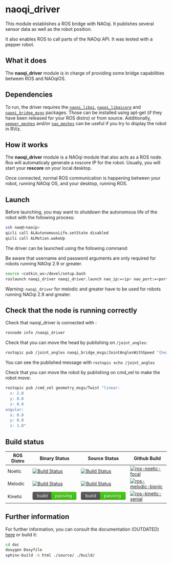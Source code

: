 # naoqi_driver

This module establishes a ROS bridge with NAOqi. It publishes several sensor data as well as the robot position.

It also enables ROS to call parts of the NAOqi API.
It was tested with a pepper robot.

## What it does

The __naoqi_driver__ module is in charge of providing some
bridge capabilities between ROS and NAOqiOS.

## Dependencies

To run, the driver requires the [`naoqi_libqi`](https://github.com/ros-naoqi/libqi), [`naoqi_libqicore`](https://github.com/ros-naoqi/libqicore) and [`naoqi_bridge_msgs`](https://github.com/ros-naoqi/naoqi_bridge_msgs) packages. Those can be installed using apt-get (if they have been released for your ROS distro) or from source. Additionally, [`pepper_meshes`](https://github.com/ros-naoqi/pepper_meshes) and/or [`nao_meshes`](https://github.com/ros-naoqi/nao_meshes) can be useful if you try to display the robot in RViz.

## How it works

The __naoqi_driver__ module is a NAOqi module that also acts
as a ROS node. Ros will automaticaly generate a roscore IP for the robot.
Usually, you will start your __roscore__ on your local desktop.

Once connected, normal ROS communication is happening between
your robot, running NAOqi OS, and your desktop, running ROS.

## Launch

Before launching, you may want to shutdown the autonomous life of the robot with the following process:

```sh
ssh nao@<naoip>
qicli call ALAutonomousLife.setState disabled
qicli call ALMotion.wakeUp
```

The driver can be launched using the following command:

Be aware that username and password arguments are only
required for robots running NAOqi 2.9 or greater.

```sh
source <catkin_ws>/devel/setup.bash
roslaunch naoqi_driver naoqi_driver.launch nao_ip:=<ip> nao_port:=<port> roscore_ip := <ip> network_interface:=<interface> username:=<name> password:=<passwd>
```

Warning: `naoqi_driver` for melodic and greater have to be used for robots
running NAOqi 2.9 and greater.

## Check that the node is running correctly

Check that naoqi_driver is connected with :

```sh
rosnode info /naoqi_driver
```

Check that you can move the head by publishing on `/joint_angles`:

```sh
rostopic pub /joint_angles naoqi_bridge_msgs/JointAnglesWithSpeed "{header: {seq: 0, stamp: now, frame_id: ''}, joint_names: ['HeadYaw', 'HeadPitch'], joint_angles: [0.5,0.1], speed: 0.1, relative: 0}"
```

You can see the published message with `rostopic echo /joint_angles`

Check that you can move the robot by publishing on cmd_vel to make the robot move:

```sh
rostopic pub /cmd_vel geometry_msgs/Twist "linear:
  x: 2.0
  y: 0.0
  z: 0.0
angular:
  x: 0.0
  y: 0.0
  z: 1.8"
```

## Build status

ROS Distro| Binary Status | Source Status | Github Build |
|-------------------|-------------------|-------------------|-------------------|
Noetic | [![Build Status](https://build.ros.org/job/Nbin_uf64__naoqi_driver__ubuntu_focal_amd64__binary/badge/icon)](https://build.ros.org/job/Nbin_uf64__naoqi_driver__ubuntu_focal_amd64__binary/) | [![Build Status](https://build.ros.org/job/Nsrc_uF__naoqi_driver__ubuntu_focal__source/badge/icon)](https://build.ros.org/job/Nsrc_uF__naoqi_driver__ubuntu_focal__source/) | [![ros-noetic-focal](https://github.com/ros-naoqi/naoqi_driver/actions/workflows/noetic_focal.yml/badge.svg)](https://github.com/ros-naoqi/naoqi_driver/actions/workflows/noetic_focal.yml)
Melodic | [![Build Status](https://build.ros.org/job/Mbin_ub64__naoqi_driver__ubuntu_bionic_amd64__binary/badge/icon)](https://build.ros.org/job/Mbin_ub64__naoqi_driver__ubuntu_bionic_amd64__binary/) | [![Build Status](https://build.ros.org/job/Msrc_uB__naoqi_driver__ubuntu_bionic__source/badge/icon)](https://build.ros.org/job/Msrc_uB__naoqi_driver__ubuntu_bionic__source/) | [![ros-melodic-bionic](https://github.com/ros-naoqi/naoqi_driver/actions/workflows/melodic_bionic.yml/badge.svg)](https://github.com/ros-naoqi/naoqi_driver/actions/workflows/melodic_bionic.yml)
Kinetic | ![passing](https://raw.githubusercontent.com/jenkinsci/embeddable-build-status-plugin/7c7eedc7617851f07a1f09629c33fee11cff50ab/src/doc/flat_unconfigured.svg) | ![passing](https://raw.githubusercontent.com/jenkinsci/embeddable-build-status-plugin/7c7eedc7617851f07a1f09629c33fee11cff50ab/src/doc/flat_unconfigured.svg) | [![ros-kinetic-xenial](https://github.com/ros-naoqi/naoqi_driver/actions/workflows/kinetic_xenial.yml/badge.svg)](https://github.com/ros-naoqi/naoqi_driver/actions/workflows/kinetic_xenial.yml) |

## Further information

For further information, you can consult the documentation (OUTDATED) [here](http://ros-naoqi.github.io/naoqi_driver/) or build it:

```sh
cd doc
doxygen Doxyfile
sphinx-build -b html ./source/ ./build/
```
